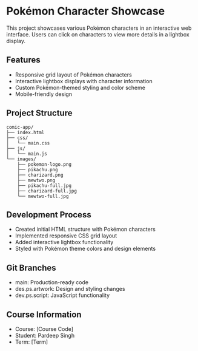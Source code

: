 # Pokémon Character Showcase

This project showcases various Pokémon characters in an interactive web interface. Users can click on characters to view more details in a lightbox display.

## Features
- Responsive grid layout of Pokémon characters
- Interactive lightbox displays with character information
- Custom Pokémon-themed styling and color scheme
- Mobile-friendly design

## Project Structure
```
comic-app/
├── index.html
├── css/
│   └── main.css
├── js/
│   └── main.js
└── images/
    ├── pokemon-logo.png
    ├── pikachu.png
    ├── charizard.png
    ├── mewtwo.png
    ├── pikachu-full.jpg
    ├── charizard-full.jpg
    └── mewtwo-full.jpg
```

## Development Process
- Created initial HTML structure with Pokémon characters
- Implemented responsive CSS grid layout
- Added interactive lightbox functionality
- Styled with Pokémon theme colors and design elements

## Git Branches
- main: Production-ready code
- des.ps.artwork: Design and styling changes
- dev.ps.script: JavaScript functionality

## Course Information
- Course: [Course Code]
- Student: Pardeep Singh
- Term: [Term]